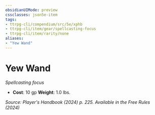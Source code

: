 ```yaml
---
obsidianUIMode: preview
cssclasses: json5e-item
tags:
- ttrpg-cli/compendium/src/5e/xphb
- ttrpg-cli/item/gear/spellcasting-focus
- ttrpg-cli/item/rarity/none
aliases: 
- "Yew Wand"
---
```

# Yew Wand
*Spellcasting focus*  


- **Cost**: 10 gp
**Weight**: 1.0 lbs.

*Source: Player's Handbook (2024) p. 225. Available in the Free Rules (2024)*